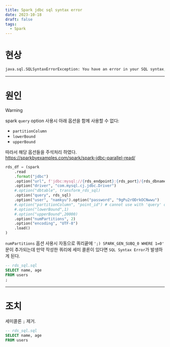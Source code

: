 ```yaml
---
title: Spark jdbc sql syntax error
date: 2023-10-18
draft: false
tags:
  - Spark
---
```

# 현상

```sh
java.sql.SQLSyntaxErrorException: You have an error in your SQL syntax; check the manual that corresponds to your MySQL server version for the right syntax to use near ';) SPARK_GEN_SUBQ_0 WHERE 1=0' at line 15
```

___
# 원인

> [!warning] 
> spark `query` option 사용시 아래 옵션을 함께 사용할 수 없다:
>  - `partitionColumn`
>  - `lowerBound`
>  - `upperBound`
>
> 따라서 해당 옵션들을 주석처리 하였다.
>  https://sparkbyexamples.com/spark/spark-jdbc-parallel-read/

```python
rds_df = (spark
	.read
	.format("jdbc")
	.option("url", f'jdbc:mysql://{rds_endpoint}:{rds_port}/{rds_dbname}')
	.option("driver", "com.mysql.cj.jdbc.Driver")
	#.option("dbtable", transform_rds_sql)
	.option("query", rds_sql)
	.option("user", "namkyu").option("password", "9gPu2rODrkOCNwwu")
	#.option("partitionColumn", "point_id") # cannot use with 'query' option.
	#.option("lowerBound",1)
	#.option("upperBound",20000)
	.option("numPartitions", 2)
	.option("encoding", "UTF-8")
	.load()
)
```

`numPartitions` 옵션 사용시 자동으로 쿼리끝에 `';) SPARK_GEN_SUBQ_0 WHERE 1=0' ` 문이 추가되는데 만약 작성한 쿼리에 세미 콜론이 있다면 `SQL Syntax Error`가 발생하게 된다.

```sql
-- rds_sql.sql
SELECT name, age
FROM users
;
```

___
# 조치

세미콜론 `;`  제거.
```sql
-- rds_sql.sql
SELECT name, age
FROM users
```